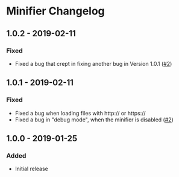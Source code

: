 # Minifier Changelog

## 1.0.2 - 2019-02-11
### Fixed
- Fixed a bug that crept in fixing another bug in Version 1.0.1 ([#2](https://github.com/bitboxde/minifier/issues/2))

## 1.0.1 - 2019-02-11
### Fixed
- Fixed a bug when loading files with http:// or https://
- Fixed a bug in "debug mode", when the minifier is disabled ([#2](https://github.com/bitboxde/minifier/issues/2))

## 1.0.0 - 2019-01-25
### Added
- Initial release
